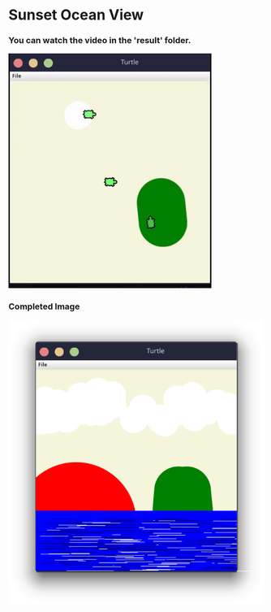 # Sunset Ocean View
### You can watch the video in the 'result' folder.
![Image](/result/view.gif)
### Completed Image
![Image](/result/photo.png)
